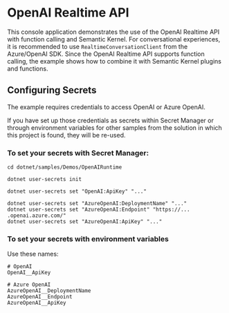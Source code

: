 # OpenAI Realtime API

This console application demonstrates the use of the OpenAI Realtime API with function calling and Semantic Kernel.
For conversational experiences, it is recommended to use `RealtimeConversationClient` from the Azure/OpenAI SDK.
Since the OpenAI Realtime API supports function calling, the example shows how to combine it with Semantic Kernel plugins and functions.

## Configuring Secrets

The example requires credentials to access OpenAI or Azure OpenAI.

If you have set up those credentials as secrets within Secret Manager or through environment variables for other samples from the solution in which this project is found, they will be re-used.

### To set your secrets with Secret Manager:

```
cd dotnet/samples/Demos/OpenAIRuntime

dotnet user-secrets init

dotnet user-secrets set "OpenAI:ApiKey" "..."

dotnet user-secrets set "AzureOpenAI:DeploymentName" "..."
dotnet user-secrets set "AzureOpenAI:Endpoint" "https://... .openai.azure.com/"
dotnet user-secrets set "AzureOpenAI:ApiKey" "..."
```

### To set your secrets with environment variables

Use these names:

```
# OpenAI
OpenAI__ApiKey

# Azure OpenAI
AzureOpenAI__DeploymentName
AzureOpenAI__Endpoint
AzureOpenAI__ApiKey
```
